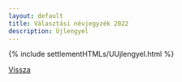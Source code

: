 ```yaml
---
layout: default
title: Választási névjegyzék 2022
description: Újlengyel
---
```


{% include settlementHTMLs/UUjlengyel.html %}

[Vissza](../)